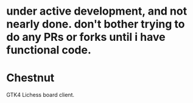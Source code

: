 # **under active development, and not nearly done. don't bother trying to do any PRs or forks until i have functional code.**

# Chestnut
GTK4 Lichess board client.